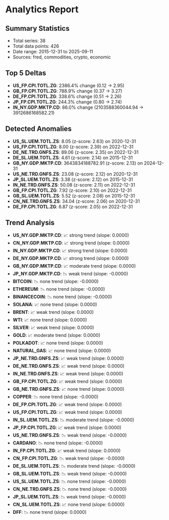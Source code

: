 # Analytics Report

## Summary Statistics
- Total series: 38
- Total data points: 426
- Date range: 2015-12-31 to 2025-09-11
- Sources: fred, commodities, crypto, economic

## Top 5 Deltas
- **US_FP.CPI.TOTL.ZG**: 2386.4% change (0.12 -> 2.95)
- **GB_FP.CPI.TOTL.ZG**: 788.9% change (0.37 -> 3.27)
- **DE_FP.CPI.TOTL.ZG**: 338.6% change (0.51 -> 2.26)
- **JP_FP.CPI.TOTL.ZG**: 244.3% change (0.80 -> 2.74)
- **IN_NY.GDP.MKTP.CD**: 86.0% change (2103588360044.94 -> 3912686168582.21)

## Detected Anomalies
- **US_SL.UEM.TOTL.ZS**: 8.05 (z-score: 2.63) on 2020-12-31
- **US_FP.CPI.TOTL.ZG**: 8.00 (z-score: 2.39) on 2022-12-31
- **DE_NE.TRD.GNFS.ZS**: 89.06 (z-score: 2.35) on 2022-12-31
- **DE_SL.UEM.TOTL.ZS**: 4.61 (z-score: 2.14) on 2015-12-31
- **GB_NY.GDP.MKTP.CD**: 3643834188782.91 (z-score: 2.13) on 2024-12-31
- **US_NE.TRD.GNFS.ZS**: 23.08 (z-score: 2.12) on 2020-12-31
- **JP_SL.UEM.TOTL.ZS**: 3.38 (z-score: 2.12) on 2015-12-31
- **IN_NE.TRD.GNFS.ZS**: 50.08 (z-score: 2.11) on 2022-12-31
- **GB_FP.CPI.TOTL.ZG**: 7.92 (z-score: 2.10) on 2022-12-31
- **GB_SL.UEM.TOTL.ZS**: 5.52 (z-score: 2.08) on 2015-12-31
- **CN_NE.TRD.GNFS.ZS**: 34.04 (z-score: 2.06) on 2020-12-31
- **DE_FP.CPI.TOTL.ZG**: 6.87 (z-score: 2.05) on 2022-12-31

## Trend Analysis
- **US_NY.GDP.MKTP.CD**: 📈 strong trend (slope: 0.0000)
- **CN_NY.GDP.MKTP.CD**: 📈 strong trend (slope: 0.0000)
- **IN_NY.GDP.MKTP.CD**: 📈 strong trend (slope: 0.0000)
- **DE_NY.GDP.MKTP.CD**: 📈 strong trend (slope: 0.0000)
- **GB_NY.GDP.MKTP.CD**: 📈 moderate trend (slope: 0.0000)
- **JP_NY.GDP.MKTP.CD**: 📉 weak trend (slope: -0.0000)
- **BITCOIN**: 📉 none trend (slope: -0.0000)
- **ETHEREUM**: 📉 none trend (slope: -0.0000)
- **BINANCECOIN**: 📉 none trend (slope: -0.0000)
- **SOLANA**: 📈 none trend (slope: 0.0000)
- **BRENT**: 📈 weak trend (slope: 0.0000)
- **WTI**: 📈 none trend (slope: 0.0000)
- **SILVER**: 📈 weak trend (slope: 0.0000)
- **GOLD**: 📈 moderate trend (slope: 0.0000)
- **POLKADOT**: 📈 none trend (slope: 0.0000)
- **NATURAL_GAS**: 📈 none trend (slope: 0.0000)
- **JP_NE.TRD.GNFS.ZS**: 📈 weak trend (slope: 0.0000)
- **DE_NE.TRD.GNFS.ZS**: 📈 weak trend (slope: 0.0000)
- **IN_NE.TRD.GNFS.ZS**: 📈 weak trend (slope: 0.0000)
- **GB_FP.CPI.TOTL.ZG**: 📈 weak trend (slope: 0.0000)
- **GB_NE.TRD.GNFS.ZS**: 📈 none trend (slope: 0.0000)
- **COPPER**: 📉 none trend (slope: -0.0000)
- **DE_FP.CPI.TOTL.ZG**: 📈 weak trend (slope: 0.0000)
- **US_FP.CPI.TOTL.ZG**: 📈 weak trend (slope: 0.0000)
- **IN_SL.UEM.TOTL.ZS**: 📉 moderate trend (slope: -0.0000)
- **JP_FP.CPI.TOTL.ZG**: 📈 weak trend (slope: 0.0000)
- **US_NE.TRD.GNFS.ZS**: 📉 weak trend (slope: -0.0000)
- **CARDANO**: 📉 none trend (slope: -0.0000)
- **IN_FP.CPI.TOTL.ZG**: 📈 weak trend (slope: 0.0000)
- **CN_FP.CPI.TOTL.ZG**: 📉 weak trend (slope: -0.0000)
- **DE_SL.UEM.TOTL.ZS**: 📉 moderate trend (slope: -0.0000)
- **GB_SL.UEM.TOTL.ZS**: 📉 weak trend (slope: -0.0000)
- **US_SL.UEM.TOTL.ZS**: 📉 none trend (slope: -0.0000)
- **CN_NE.TRD.GNFS.ZS**: 📉 none trend (slope: -0.0000)
- **JP_SL.UEM.TOTL.ZS**: 📉 weak trend (slope: -0.0000)
- **CN_SL.UEM.TOTL.ZS**: 📈 none trend (slope: 0.0000)
- **DFF**: 📉 none trend (slope: 0.0000)
